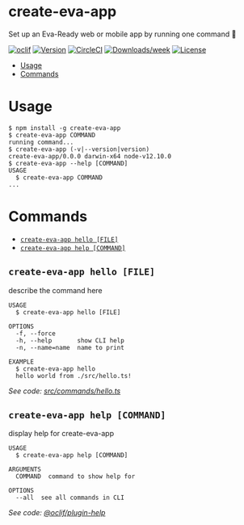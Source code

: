create-eva-app
==============

Set up an Eva-Ready web or mobile app by running one command 💖

[![oclif](https://img.shields.io/badge/cli-oclif-brightgreen.svg)](https://oclif.io)
[![Version](https://img.shields.io/npm/v/create-eva-app.svg)](https://npmjs.org/package/create-eva-app)
[![CircleCI](https://circleci.com/gh/eva-tech/create-eva-app/tree/master.svg?style=shield)](https://circleci.com/gh/eva-tech/create-eva-app/tree/master)
[![Downloads/week](https://img.shields.io/npm/dw/create-eva-app.svg)](https://npmjs.org/package/create-eva-app)
[![License](https://img.shields.io/npm/l/create-eva-app.svg)](https://github.com/eva-tech/create-eva-app/blob/master/package.json)

<!-- toc -->
* [Usage](#usage)
* [Commands](#commands)
<!-- tocstop -->
# Usage
<!-- usage -->
```sh-session
$ npm install -g create-eva-app
$ create-eva-app COMMAND
running command...
$ create-eva-app (-v|--version|version)
create-eva-app/0.0.0 darwin-x64 node-v12.10.0
$ create-eva-app --help [COMMAND]
USAGE
  $ create-eva-app COMMAND
...
```
<!-- usagestop -->
# Commands
<!-- commands -->
* [`create-eva-app hello [FILE]`](#create-eva-app-hello-file)
* [`create-eva-app help [COMMAND]`](#create-eva-app-help-command)

## `create-eva-app hello [FILE]`

describe the command here

```
USAGE
  $ create-eva-app hello [FILE]

OPTIONS
  -f, --force
  -h, --help       show CLI help
  -n, --name=name  name to print

EXAMPLE
  $ create-eva-app hello
  hello world from ./src/hello.ts!
```

_See code: [src/commands/hello.ts](https://github.com/eva-tech/create-eva-app/blob/v0.0.0/src/commands/hello.ts)_

## `create-eva-app help [COMMAND]`

display help for create-eva-app

```
USAGE
  $ create-eva-app help [COMMAND]

ARGUMENTS
  COMMAND  command to show help for

OPTIONS
  --all  see all commands in CLI
```

_See code: [@oclif/plugin-help](https://github.com/oclif/plugin-help/blob/v2.2.1/src/commands/help.ts)_
<!-- commandsstop -->
